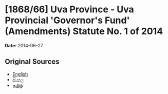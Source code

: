 # [1868/66] Uva Province - Uva Provincial 'Governor's Fund' (Amendments) Statute No. 1 of 2014

**Date:** 2014-06-27

## Original Sources

- [English](https://documents.gov.lk/view/extra-gazettes/2014/6/1868-66_E.pdf)
- [සිංහල](https://documents.gov.lk/view/extra-gazettes/2014/6/1868-66_S.pdf)
- [தமிழ்](https://documents.gov.lk/view/extra-gazettes/2014/6/1868-66_T.pdf)
